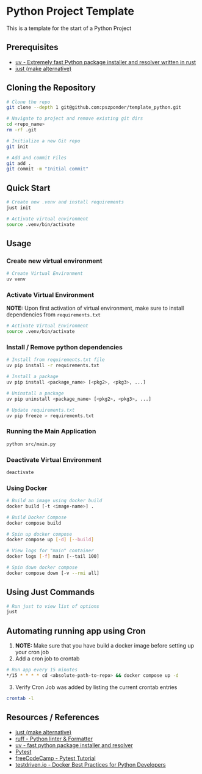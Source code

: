 # Python Project Template

This is a template for the start of a Python Project

## Prerequisites

- [uv - Extremely fast Python package installer and resolver written in rust](https://github.com/astral-sh/uv)
- [just (make alternative)](https://github.com/casey/just)


## Cloning the Repository

```bash
# Clone the repo
git clone --depth 1 git@github.com:pszponder/template_python.git

# Navigate to project and remove existing git dirs
cd <repo_name>
rm -rf .git

# Initialize a new Git repo
git init

# Add and commit Files
git add .
git commit -m "Initial commit"
```

## Quick Start

```bash
# Create new .venv and install requirements
just init

# Activate virtual environment
source .venv/bin/activate
```

## Usage

### Create new virtual environment

```bash
# Create Virtual Environment
uv venv
```

### Activate Virtual Environment

**NOTE:** Upon first activation of virtual environment, make sure to install dependencies from `requirements.txt`

```bash
# Activate Virtual Environment
source .venv/bin/activate
```

### Install / Remove python dependencies

```bash
# Install from requirements.txt file
uv pip install -r requirements.txt

# Install a package
uv pip install <package_name> [<pkg2>, <pkg3>, ...]

# Uninstall a package
uv pip uninstall <package_name> [<pkg2>, <pkg3>, ...]
```

```bash
# Update requirements.txt
uv pip freeze > requirements.txt
```

### Running the Main Application

```bash
python src/main.py
```

### Deactivate Virtual Environment

```bash
deactivate
```

### Using Docker

```bash
# Build an image using docker build
docker build [-t <image-name>] .

# Build Docker Compose
docker compose build

# Spin up docker compose
docker compose up [-d] [--build]

# View logs for "main" container
docker logs [-f] main [--tail 100]

# Spin down docker compose
docker compose down [-v --rmi all]
```

## Using Just Commands

```bash
# Run just to view list of options
just
```

## Automating running app using Cron

1. **NOTE:** Make sure that you have build a docker image before setting up your cron job
2. Add a cron job to crontab

```bash
# Run app every 15 minutes
*/15 * * * * cd <absolute-path-to-repo> && docker compose up -d
```
3. Verify Cron Job was added by listing the current crontab entries

```bash
crontab -l
```

## Resources / References

- [just (make alternative)](https://github.com/casey/just)
- [ruff - Python linter & Formatter](https://github.com/astral-sh/ruff)
- [uv - fast python package installer and resolver](https://github.com/astral-sh/uv)
- [Pytest](https://docs.pytest.org/en)
- [freeCodeCamp - Pytest Tutorial](https://www.youtube.com/watch?v=cHYq1MRoyI0)
- [testdriven.io - Docker Best Practices for Python Developers](https://testdriven.io/blog/docker-best-practices/)